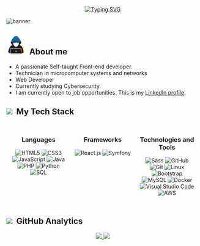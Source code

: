 <p align="center"><a href="https://git.io/typing-svg"><img src="https://readme-typing-svg.demolab.com?font=Fira+Code&weight=800&pause=1000&center=true&width=435&lines=Hi+%F0%9F%91%8B%2C+I'm+Jose" alt="Typing SVG" /></a></p>

![banner](.img/Banner%20-%20github.png)

## <picture><img src = "https://github.com/0xAbdulKhalid/0xAbdulKhalid/raw/main/assets/mdImages/about_me.gif" width = 50px></picture> &nbsp;About me

  - A passionate Self-taught Front-end developer.
  - Technician in microcomputer systems and networks
  - Web Developer
  - Currently studying Cybersecurity.
  - I am currently open to job opportunities. This is my [LinkedIn profile](https://www.linkedin.com/in/josealmironlopez/).  

## <img src="https://media2.giphy.com/media/QssGEmpkyEOhBCb7e1/giphy.gif?cid=ecf05e47a0n3gi1bfqntqmob8g9aid1oyj2wr3ds3mg700bl&rid=giphy.gif" width ="25"> &nbsp;My Tech Stack

<div style="display: flex; flex-wrap: wrap; justify-content: center;">
  <div style="flex: 1; padding: 10px;">
    <h3 align="center">Languages</h3>
    <p align="center">
      <img src="https://img.shields.io/badge/HTML5%20-%23E34F26.svg?style=for-the-badge&logo=html5&logoColor=white" alt="HTML5">
      <img src="https://img.shields.io/badge/CSS3%20-%231572B6.svg?style=for-the-badge&logo=css3&logoColor=white" alt="CSS3">
      <img src="https://img.shields.io/badge/JavaScript%20-%23F7DF1E.svg?style=for-the-badge&logo=javascript&logoColor=black" alt="JavaScript">
      <img src="https://img.shields.io/badge/Java%20-%23FF6F00.svg?style=for-the-badge&logo=java&logoColor=white" alt="Java">
      <img src="https://img.shields.io/badge/PHP%20-%23777BB4.svg?style=for-the-badge&logo=php&logoColor=white" alt="PHP">
      <img src="https://img.shields.io/badge/Python%20-%2314354C.svg?style=for-the-badge&logo=python&logoColor=white" alt="Python">
      <img src="https://img.shields.io/badge/SQL-4479A1?style=for-the-badge&logo=sql&logoColor=white" alt="SQL">
    </p>
  </div>
  <div style="flex: 1; padding: 10px;">
    <h3 align="center">Frameworks</h3>
    <p align="center">
      <img src="https://img.shields.io/badge/React.js%20-%2320232a.svg?style=for-the-badge&logo=react&logoColor=%2361DAFB" alt="React.js">
      <img src="https://img.shields.io/badge/Symfony%20-%23000000.svg?style=for-the-badge&logo=symfony&logoColor=white" alt="Symfony">
    </p>
  </div>
  <div style="flex: 1; padding: 10px;">
    <h3 align="center">Technologies and Tools</h3>
    <p align="center">
      <img src="https://img.shields.io/badge/Sass%20-%23CC6699.svg?style=for-the-badge&logo=sass&logoColor=white" alt="Sass">
      <img src="https://img.shields.io/badge/GitHub%20-%23121011.svg?style=for-the-badge&logo=github&logoColor=white" alt="GitHub">
      <img src="https://img.shields.io/badge/Git%20-%23F05033.svg?style=for-the-badge&logo=git&logoColor=white" alt="Git">
      <img src="https://img.shields.io/badge/Linux-FCC624?style=for-the-badge&logo=linux&logoColor=black" alt="Linux">
      <img src="https://img.shields.io/badge/Bootstrap%20-%23563D7C.svg?style=for-the-badge&logo=bootstrap&logoColor=white" alt="Bootstrap">
      <img src="https://img.shields.io/badge/MySQL-4479A1?style=for-the-badge&logo=mysql&logoColor=white" alt="MySQL">
      <img src="https://img.shields.io/badge/Docker-2496ED?style=for-the-badge&logo=docker&logoColor=white" alt="Docker">
      <img src="https://img.shields.io/badge/Visual%20Studio%20Code-007ACC?style=for-the-badge&logo=visualstudiocode&logoColor=white" alt="Visual Studio Code">
      <img src="https://img.shields.io/badge/AWS-232F3E?style=for-the-badge&logo=amazonaws&logoColor=white" alt="AWS">
    </p>
  </div>
</div>



## <img src="https://media.giphy.com/media/iY8CRBdQXODJSCERIr/giphy.gif" width="35"> &nbsp;GitHub Analytics

<p align="center">
<a href="https://github.com/jose-016al">
  <img height="180em" src="https://github-readme-stats-eight-theta.vercel.app/api?username=jose-016al&show_icons=true&theme=algolia&include_all_commits=true&count_private=true"/>
  <img height="180em" src="https://github-readme-stats-eight-theta.vercel.app/api/top-langs/?username=jose-016al&layout=compact&langs_count=8&theme=algolia"/>
</a>
</p>